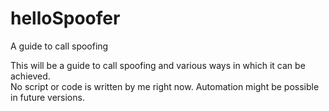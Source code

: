 # helloSpoofer
A guide to call spoofing

This will be a guide to call spoofing and various ways in which it can be achieved.<br/>
No script or code is written by me right now.
Automation might be possible in future versions.
